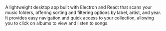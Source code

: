 A lightweight desktop app built with Electron and React that scans your music folders, offering sorting and filtering options by label, artist, and year. It provides easy navigation and quick access to your collection, allowing you to click on albums to view and listen to songs.